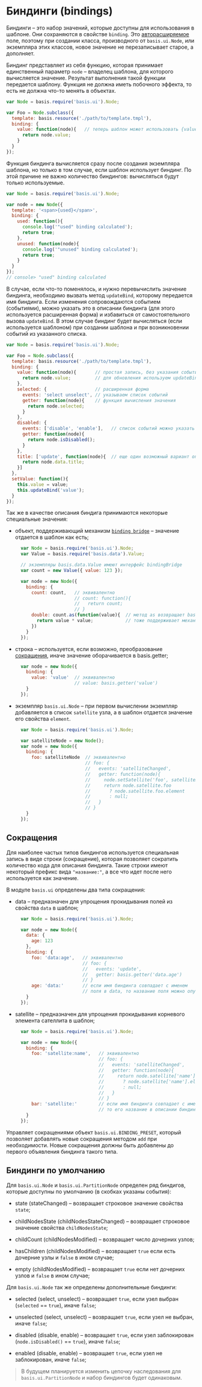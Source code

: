 # Биндинги (bindings)

Биндинги – это набор значений, которые доступны для использования в шаблоне. Они сохраняются в свойстве `binding`. Это [авторасширяемое](basis.Class.md#extensibleProperty) поле, поэтому при создании класса, производного от `basis.ui.Node`, или экземпляра этих классов, новое значение не перезаписывает старое, а дополняет.

Биндинг представляет из себя функцию, которая принимает единственный параметр `node` – владелец шаблона, для которого вычисляется значение. Результат выполнения такой функции передается шаблону. Функция не должна иметь побочного эффекта, то есть не должна что-то менять в объектах.

```js
var Node = basis.require('basis.ui').Node;

var Foo = Node.subclass({
  template: basis.resource('./path/to/template.tmpl'),
  binding: {
    value: function(node){   // теперь шаблон может использовать {value}
      return node.value;
    }
  }
});
```

Функция биндинга вычисляется сразу после создания экземпляра шаблона, но только в том случае, если шаблон использует биндинг. По этой причине не важно количество биндингов: вычисляться будут только используемые.

```js
var Node = basis.require('basis.ui').Node;

var node = new Node({
  template: '<span>{used}</span>',
  binding: {
    used: function(){
      console.log('"used" binding calculated');
      return true;
    },
    unused: function(node){
      console.log('"unused" binding calculated');
      return true;
    }
  }
});
// console> "used" binding calculated
```

В случае, если что-то поменялось, и нужно перевычислить значение биндинга, необходимо вызвать метод `updateBind`, которому передается имя биндинга. Если изменения сопровождаются событием (событиями), можно указать это в описании биндинга (для этого используется расширенная форма) и избавиться от самостоятельного вызова `updateBind`. В этом случае биндинг будет вычисляться (если используется шаблоном) при создании шаблона и при возникновении событий из указанного списка.

```js
var Node = basis.require('basis.ui').Node;

var Foo = Node.subclass({
  template: basis.resource('./path/to/template.tmpl'),
  binding: {
    value: function(node){       // простая запись, без указания событий;
      return node.value;         // для обновления используем updateBind
    },
    selected: {                  // расширенная форма
      events: 'select unselect', // указываем список событий
      getter: function(node){    // функция вычисления значения
        return node.selected;
      }
    },
    disabled: {
      events: ['disable', 'enable'],   // список событий можно указать как массив строк
      getter: function(node){
        return node.isDisabled();
      }
    },
    title: ['update', function(node){  // еще один возможный вариант описать биндинг с событием
      return node.data.title;
    }]
  },
  setValue: function(){
    this.value = value;
    this.updateBind('value');
  }
});
```

Так же в качестве описания биндига принимаются некоторые специальные значения:

  * объект, поддерживающий механизм [`binding bridge`](bindingbridge.md) – значение отдается в шаблон как есть;

    ```js
      var Node = basis.require('basis.ui').Node;
      var Value = basis.require('basis.data').Value;

      // экземпляры basis.data.Value имеют интерфейс bindingBridge
      var count = new Value({ value: 123 });

      var node = new Node({
        binding: {
          count: count,   // эквивалентно
                          // count: function(){
                          //   return count;
                          // }
          double: count.as(function(value){  // метод as возвращает basis.Token, который
            return value * value;            // тоже поддерживает механизм binding bridge
          })
        }
      });
    ```

  * строка – используется, если возможно, преобразование [сокращения](#Сокращения), иначе значение оборачивается в basis.getter;

    ```js
      var node = new Node({
        binding: {
          value: 'value'  // эквивалентно
                          // value: basis.getter('value')
        }
      });
    ```

  * экземпляр `basis.ui.Node` – при первом вычислении экземпляр добавляется в список `satellite` узла, а в шаблон отдается значение его свойства `element`.

    ```js
      var Node = basis.require('basis.ui').Node;

      var satelliteNode = new Node();
      var node = new Node({
        binding: {
          foo: satelliteNode  // эквивалентно
                              // foo: {
                              //   events: 'satelliteChanged',
                              //   getter: function(node){
                              //     node.setSatellite('foo', satelliteNode);
                              //     return node.satellite.foo
                              //       ? node.satellite.foo.element
                              //       : null;
                              //   }
                              // }
        }
      });
    ```

## Сокращения

Для наиболее частых типов биндингов используется специальная запись в виде строки (сокращение), которая позволяет сократить количество кода для описания биндинга. Такие строки имеют некоторый префикс вида `"название:"`, а все что идет после него используется как значение.

В модуле `basis.ui` определены два типа сокращения:

  * data – предназначен для упрощения прокидывания полей из свойства `data` в шаблон;

    ```js
      var Node = basis.require('basis.ui').Node;

      var node = new Node({
        data: {
          age: 123
        },
        binding: {
          foo: 'data:age',   // эквивалентно
                             // foo: {
                             //   events: 'update',
                             //   getter: basis.getter('data.age')
                             // }
          age: 'data:'       // если имя биндинга совпадает с именем
                             // поля в data, то название поля можно опустить
        }
      });
    ```

  * satellite – предназначен для упрощения прокидывания корневого элемента сателлита в шаблон;

    ```js
      var Node = basis.require('basis.ui').Node;

      var node = new Node({
        binding: {
          foo: 'satellite:name',   // эквивалентно
                                   // foo: {
                                   //   events: 'satelliteChanged',
                                   //   getter: function(node){
                                   //     return node.satellite['name']
                                   //       ? node.satellite['name'].element
                                   //       : null;
                                   //   }
                                   // }
          bar: 'satellite:'        // если имя биндинга совпадает с именем сателлита,
                                   // то его название в описании биндинга можно опустить
        }
      });
    ```

Управляет сокращениями объект `basis.ui.BINDING_PRESET`, который позволяет добавлять новые сокращения методом `add` при необходимости. Новые сокращения должны быть добавлены до первого объявления биндинга такого типа.

## Биндинги по умолчанию

Для `basis.ui.Node` и `basis.ui.PartitionNode` определен ряд биндигов, которые доступны по умолчанию (в скобках указаны события):

  * state (stateChanged) – возвращает строковое значение свойства `state`;

  * childNodesState (childNodesStateChanged) – возвращает строковое значение свойства `childNodesState`;

  * childCount (childNodesModified) – возвращает число дочерних узлов;

  * hasChildren (childNodesModified) – возвращает `true` если есть дочерние узлы и `false` в ином случае;

  * empty (childNodesModified) – возвращает `true` если нет дочерних узлов и `false` в ином случае;

Для `basis.ui.Node` так же определены дополнительные биндинги:

  * selected (select, unselect) – возвращает `true`, если узел выбран (`selected` == `true`), иначе `false`;

  * unselected (select, unselect) – возвращает `true`, если узел не выбран, иначе `false`;

  * disabled (disable, enable) – возвращает `true`, если узел заблокирован (`node.isDisabled()` == `true`), иначе `false`;

  * enabled (disable, enable) – возвращает `true`, если узел не заблокирован, иначе `false`;

> В будущем планируется изменить цепочку наследования для `basis.ui.PartitionNode` и набор биндингов будет одинаковым.
